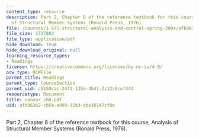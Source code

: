 ```yaml
---
content_type: resource
description: Part 2, Chapter 8 of the reference textbook for this course, Analysis
  of Structural Member Systems (Ronald Press, 1976).
file: /courses/1-571-structural-analysis-and-control-spring-2004/afb96362cb5ba99931b3abe30147cf0e_connor_ch8.pdf
file_size: 1737883
file_type: application/pdf
hide_download: true
hide_download_original: null
learning_resource_types:
- Readings
license: https://creativecommons.org/licenses/by-nc-sa/4.0/
ocw_type: OCWFile
parent_title: Readings
parent_type: CourseSection
parent_uid: c5b50cac-24f1-135a-3b41-2c12c6cef444
resourcetype: Document
title: connor_ch8.pdf
uid: afb96362-cb5b-a999-31b3-abe30147cf0e
---
```

Part 2, Chapter 8 of the reference textbook for this course, Analysis of Structural Member Systems (Ronald Press, 1976).